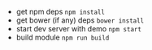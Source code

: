 - get npm deps `npm install`
- get bower (if any) deps `bower install`
- start dev server with demo `npm start`
- build module `npm run build`
